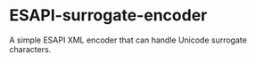 ESAPI-surrogate-encoder
=======================

A simple ESAPI XML encoder that can handle Unicode surrogate characters.